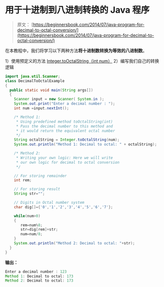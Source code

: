 # 用于十进制到八进制转换的 Java 程序

> 原文： [https://beginnersbook.com/2014/07/java-program-for-decimal-to-octal-conversion/](https://beginnersbook.com/2014/07/java-program-for-decimal-to-octal-conversion/)

在本教程中，我们将学习以下两种方法**将十进制数转换为等效的八进制数**。

1）使用预定义的方法 [Integer.toOctalString（int num）](https://docs.oracle.com/javase/7/docs/api/java/lang/Integer.html#toOctalString(int))
2）编写我们自己的转换逻辑

```java
import java.util.Scanner;
class DecimalToOctalExample
{
  public static void main(String args[])
  {
    Scanner input = new Scanner( System.in );
    System.out.print("Enter a decimal number : ");
    int num =input.nextInt();

    /* Method 1: 
     * Using predefined method toOctalString(int)
     * Pass the decimal number to this method and
     * it would return the equivalent octal number
     */
    String octalString = Integer.toOctalString(num);
    System.out.println("Method 1: Decimal to octal: " + octalString);

    /* Method 2: 
     * Writing your own logic: Here we will write
     * our own logic for decimal to octal conversion
     */

    // For storing remainder
    int rem;

    // For storing result
    String str=""; 

    // Digits in Octal number system
    char dig[]={'0','1','2','3','4','5','6','7'};

    while(num>0)
    {
       rem=num%8; 
       str=dig[rem]+str; 
       num=num/8;
    }
    System.out.println("Method 2: Decimal to octal: "+str);
  }
}
```

**输出：**

```java
Enter a decimal number : 123
Method 1: Decimal to octal: 173
Method 2: Decimal to octal: 173
```